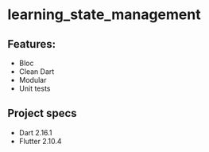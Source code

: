 # learning_state_management

## Features:
- Bloc
- Clean Dart
- Modular
- Unit tests

## Project specs
- Dart 2.16.1
- Flutter 2.10.4
